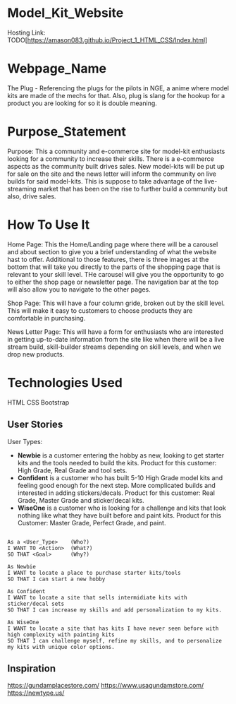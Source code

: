# Model_Kit_Website

Hosting Link: TODO[https://amason083.github.io/Project_1_HTML_CSS/Index.html]

# Webpage_Name

The Plug - Referencing the plugs for the pilots in NGE, a anime where model kits are made of the mechs for that. Also, plug is slang for the hookup for a product you are looking for so it is double meaning.

# Purpose_Statement

Purpose: This a community and e-commerce site for model-kit enthusiasts looking for a community to increase their skills. There is a e-commerce aspects as the community built drives sales. New model-kits will be put up for sale on the site and the news letter will inform the community on live builds for said model-kits. This is suppose to take advantage of the live-streaming market that has been on the rise to further build a community but also, drive sales.

# How To Use It

Home Page: This the Home/Landing page where there will be a carousel and about section to give you a brief understanding of what the website hast to offer. Additional to those features, there is three images at the bottom that will take you directly to the parts of the shopping page that is relevant to your skill level. THe carousel will give you the opportunity to go to either the shop page or newsletter page. The navigation bar at the top will also allow you to navigate to the other pages.

Shop Page: This will have a four column gride, broken out by the skill level. This will make it easy to customers to choose products they are comfortable in purchasing.

News Letter Page: This will have a form for enthusiasts who are interested in getting up-to-date information from the site like when there will be a live stream build, skill-builder streams depending on skill levels, and when we drop new products.

# Technologies Used

HTML
CSS
Bootstrap

## User Stories

User Types:

- **Newbie** is a customer entering the hobby as new, looking to get starter kits and the tools needed to build the kits. Product for this customer: High Grade, Real Grade and tool sets.
- **Confident** is a customer who has built 5-10 High Grade model kits and feeling good enough for the next step. More complicated builds and interested in adding stickers/decals. Product for this customer: Real Grade, Master Grade and sticker/decal kits.
- **WiseOne** is a customer who is looking for a challenge and kits that look nothing like what they have built before and paint kits. Product for this Customer: Master Grade, Perfect Grade, and paint.

```

As a <User_Type>    (Who?)
I WANT TO <Action>  (What?)
SO THAT <Goal>      (Why?)

As Newbie
I WANT to locate a place to purchase starter kits/tools
SO THAT I can start a new hobby

As Confident
I WANT to locate a site that sells intermidiate kits with sticker/decal sets
SO THAT I can increase my skills and add personalization to my kits.

As WiseOne
I WANT to locate a site that has kits I have never seen before with high complexity with painting kits
SO THAT I can challenge myself, refine my skills, and to personalize my kits with unique color options.

```

## Inspiration

https://gundamplacestore.com/
https://www.usagundamstore.com/
https://newtype.us/

